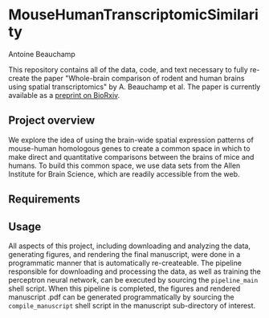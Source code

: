 # MouseHumanTranscriptomicSimilarity

Antoine Beauchamp

This repository contains all of the data, code, and text necessary to fully re-create the paper "Whole-brain comparison of rodent and human brains using spatial transcriptomics" by A. Beauchamp et al. The paper is currently available as a [preprint on BioRxiv](https://doi.org/10.1101/2022.03.18.484766).

## Project overview

We explore the idea of using the brain-wide spatial expression patterns of mouse-human homologous genes to create a common space in which to make direct and quantitative comparisons between the brains of mice and humans. To build this common space, we use data sets from the Allen Institute for Brain Science, which are readily accessible from the web.

## Requirements

## Usage

All aspects of this project, including downloading and analyzing the data, generating figures, and rendering the final manuscript, were done in a programmatic manner that is automatically re-createable. The pipeline responsible for downloading and processing the data, as well as training the perceptron neural network, can be executed by sourcing the `pipeline_main` shell script. When this pipeline is completed, the figures and rendered manuscript .pdf can be generated programmatically by sourcing the `compile_manuscript` shell script in the manuscript sub-directory of interest.

